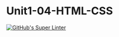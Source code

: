 # Unit1-04-HTML-CSS
[![GitHub's Super Linter](https://github.com/Angelo-Pintilie/Unit1-04-HTML-CSS/workflows/GitHub's%20Super%20Linter/badge.svg)](https://github.com/Angelo-Pintilie/Unit1-04-HTML-CSS/actions)
